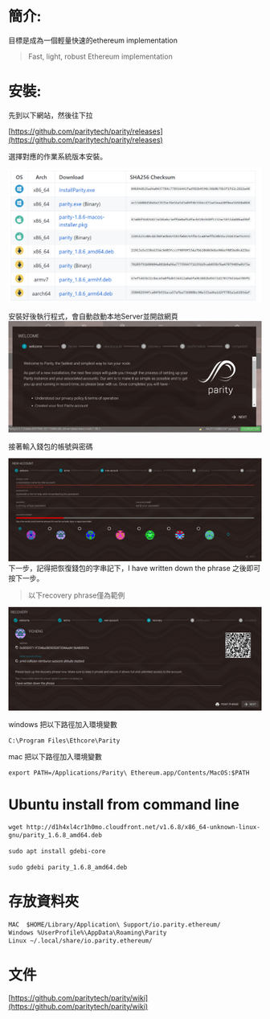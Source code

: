 # 簡介:

目標是成為一個輕量快速的ethereum implementation

> Fast, light, robust Ethereum implementation

# 安裝:

先到以下網站，然後往下拉

[https://github.com/paritytech/parity/releases](https://github.com/paritytech/parity/releases)

選擇對應的作業系統版本安裝。

![](/assets/asd3.png)

安裝好後執行程式，會自動啟動本地Server並開啟網頁  
![](/assets/4234.png)

接著輸入錢包的帳號與密碼

![](/assets/9455.png)下一步，記得把恢復錢包的字串記下，I have written down the phrase 之後即可按下一步。

> 以下recovery phrase僅為範例

![](/assets/8877.png)

windows 把以下路徑加入環境變數

```
C:\Program Files\Ethcore\Parity
```

mac  把以下路徑加入環境變數

```
export PATH=/Applications/Parity\ Ethereum.app/Contents/MacOS:$PATH
```

# Ubuntu install from command line

```
wget http://d1h4xl4cr1h0mo.cloudfront.net/v1.6.8/x86_64-unknown-linux-gnu/parity_1.6.8_amd64.deb

sudo apt install gdebi-core

sudo gdebi parity_1.6.8_amd64.deb
```

# 存放資料夾

```
MAC  $HOME/Library/Application\ Support/io.parity.ethereum/
Windows %UserProfile%\AppData\Roaming\Parity
Linux ~/.local/share/io.parity.ethereum/
```

# 文件

[https://github.com/paritytech/parity/wiki](https://github.com/paritytech/parity/wiki)

